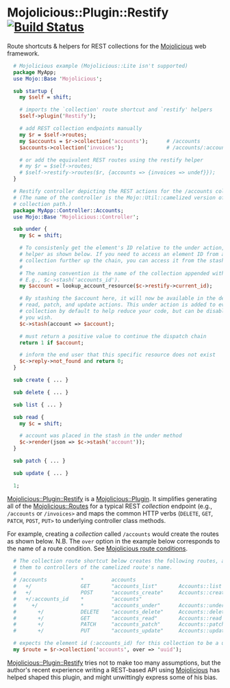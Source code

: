 # Mojolicious::Plugin::Restify [![Build Status](https://travis-ci.org/kwakwaversal/mojolicious-plugin-restify.svg?branch=master)](https://travis-ci.org/kwakwaversal/mojolicious-plugin-restify)

Route shortcuts & helpers for REST collections for the
[Mojolicious](http://mojolicio.us) web framework.

```perl
  # Mojolicious example (Mojolicious::Lite isn't supported)
  package MyApp;
  use Mojo::Base 'Mojolicious';

  sub startup {
    my $self = shift;

    # imports the `collection' route shortcut and `restify' helpers
    $self->plugin('Restify');

    # add REST collection endpoints manually
    my $r = $self->routes;
    my $accounts = $r->collection('accounts');      # /accounts
    $accounts->collection('invoices');              # /accounts/:accounts_id/invoices

    # or add the equivalent REST routes using the restify helper
    # my $r = $self->routes;
    # $self->restify->routes($r, {accounts => {invoices => undef}});
  }

  # Restify controller depicting the REST actions for the /accounts collection.
  # (The name of the controller is the Mojo::Util::camelized version of the
  # collection path.)
  package MyApp::Controller::Accounts;
  use Mojo::Base 'Mojolicious::Controller';

  sub under {
    my $c = shift;

    # To consistenly get the element's ID relative to the under action, use the
    # helper as shown below. If you need to access an element ID from a
    # collection further up the chain, you can access it from the stash.
    #
    # The naming convention is the name of the collection appended with '_id'.
    # E.g., $c->stash('accounts_id').
    my $account = lookup_account_resource($c->restify->current_id);

    # By stashing the $account here, it will now be available in the delete,
    # read, patch, and update actions. This under action is added to every
    # collection by default to help reduce your code, but can be disabled if
    # you wish.
    $c->stash(account => $account);

    # must return a positive value to continue the dispatch chain
    return 1 if $account;

    # inform the end user that this specific resource does not exist
    $c->reply->not_found and return 0;
  }

  sub create { ... }

  sub delete { ... }

  sub list { ... }

  sub read {
    my $c = shift;

    # account was placed in the stash in the under method
    $c->render(json => $c->stash('account'));
  }

  sub patch { ... }

  sub update { ... }

  1;
```

[Mojolicious::Plugin::Restify](https://metacpan.org/release/Mojolicious-Plugin-Restify)
is a [Mojolicious::Plugin](https://metacpan.org/pod/Mojolicious::Plugin). It
simplifies generating all of the
[Mojolicious::Routes](https://metacpan.org/pod/Mojolicious::Routes) for a
typical REST *collection* endpoint (e.g., `/accounts` or `/invoices>` and maps
the common HTTP verbs (`DELETE`, `GET`, `PATCH`, `POST`, `PUT>` to underlying
controller class methods.

For example, creating a *collection* called `/accounts` would create the routes
as shown below. N.B. The `over` option in the example below corresponds to the
name of a route condition. See [Mojolicious route
conditions](https://metacpan.org/pod/Mojolicious::Routes#conditions).

```perl
  # The collection route shortcut below creates the following routes, and maps
  # them to controllers of the camelized route's name.
  #
  # /accounts           *         accounts
  #   +/                GET       "accounts_list"       Accounts::list
  #   +/                POST      "accounts_create"     Accounts::create
  #   +/:accounts_id    *         "accounts"
  #     +/              *         "accounts_under"      Accounts::under
  #       +/            DELETE    "accounts_delete"     Accounts::delete
  #       +/            GET       "accounts_read"       Accounts::read
  #       +/            PATCH     "accounts_patch"      Accounts::patch
  #       +/            PUT       "accounts_update"     Accounts::update

  # expects the element id (:accounts_id) for this collection to be a uuid
  my $route = $r->collection('accounts', over => 'uuid');
```

[Mojolicious::Plugin::Restify](https://metacpan.org/release/Mojolicious-Plugin-Restify)
tries not to make too many assumptions, but the author's recent experience
writing a REST-based API using
[Mojolicious](https://metacpan.org/release/Mojolicious) has helped shaped this
plugin, and might unwittingly express some of his bias.
